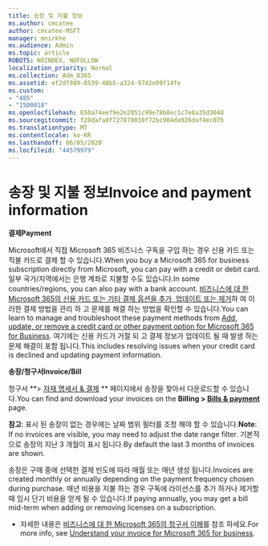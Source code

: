 ```yaml
---
title: 송장 및 지불 정보
ms.author: cmcatee
author: cmcatee-MSFT
manager: mnirkhe
ms.audience: Admin
ms.topic: article
ROBOTS: NOINDEX, NOFOLLOW
localization_priority: Normal
ms.collection: Adm_O365
ms.assetid: ef2df989-8539-48b5-a324-97d2e09f14fe
ms.custom:
- "485"
- "1500018"
ms.openlocfilehash: 650a74eef9e2e2051c99e78b8ec1c7e8a35d3048
ms.sourcegitcommit: f28dafa0f727870038f72bc904da926daf4ec07b
ms.translationtype: MT
ms.contentlocale: ko-KR
ms.lasthandoff: 06/05/2020
ms.locfileid: "44579979"
---
```

# <a name="invoice-and-payment-information"></a><span data-ttu-id="39114-102">송장 및 지불 정보</span><span class="sxs-lookup"><span data-stu-id="39114-102">Invoice and payment information</span></span>

<span data-ttu-id="39114-103">**결제**</span><span class="sxs-lookup"><span data-stu-id="39114-103">**Payment**</span></span>

<span data-ttu-id="39114-104">Microsoft에서 직접 Microsoft 365 비즈니스 구독을 구입 하는 경우 신용 카드 또는 직불 카드로 결제 할 수 있습니다.</span><span class="sxs-lookup"><span data-stu-id="39114-104">When you buy a Microsoft 365 for business subscription directly from Microsoft, you can pay with a credit or debit card.</span></span>  <span data-ttu-id="39114-105">일부 국가/지역에서는 은행 계좌로 지불할 수도 있습니다.</span><span class="sxs-lookup"><span data-stu-id="39114-105">In some countries/regions, you can also pay with a bank account.</span></span>  <span data-ttu-id="39114-106">[비즈니스에 대 한 Microsoft 365의 신용 카드 또는 기타 결제 옵션을 추가, 업데이트 또는 제거](https://go.microsoft.com/fwlink/?linkid=2118133)하 여 이러한 결제 방법을 관리 하 고 문제를 해결 하는 방법을 확인할 수 있습니다.</span><span class="sxs-lookup"><span data-stu-id="39114-106">You can learn to manage and troubleshoot these payment methods from [Add, update, or remove a credit card or other payment option for Microsoft 365 for Business](https://go.microsoft.com/fwlink/?linkid=2118133).</span></span>  <span data-ttu-id="39114-107">여기에는 신용 카드가 거절 되 고 결제 정보가 업데이트 될 때 발생 하는 문제 해결이 포함 됩니다.</span><span class="sxs-lookup"><span data-stu-id="39114-107">This includes resolving issues when your credit card is declined and updating payment information.</span></span>

<span data-ttu-id="39114-108">**송장/청구서**</span><span class="sxs-lookup"><span data-stu-id="39114-108">**Invoice/Bill**</span></span>

<span data-ttu-id="39114-109">청구서 \*\*> [자재 명세서 & 결제](https://go.microsoft.com/fwlink/p/?linkid=848039) \*\* 페이지에서 송장을 찾아서 다운로드할 수 있습니다.</span><span class="sxs-lookup"><span data-stu-id="39114-109">You can find and download your invoices on the **Billing > [Bills & payment](https://go.microsoft.com/fwlink/p/?linkid=848039)** page.</span></span>  

<span data-ttu-id="39114-110">**참고**: 표시 된 송장이 없는 경우에는 날짜 범위 필터를 조정 해야 할 수 있습니다.</span><span class="sxs-lookup"><span data-stu-id="39114-110">**Note**: If no invoices are visible, you may need to adjust the date range filter.</span></span>  <span data-ttu-id="39114-111">기본적으로 송장의 지난 3 개월이 표시 됩니다.</span><span class="sxs-lookup"><span data-stu-id="39114-111">By default the last 3 months of invoices are shown.</span></span>

<span data-ttu-id="39114-112">송장은 구매 중에 선택한 결제 빈도에 따라 매월 또는 매년 생성 됩니다.</span><span class="sxs-lookup"><span data-stu-id="39114-112">Invoices are created monthly or annually depending on the payment frequency chosen during purchase.</span></span>  <span data-ttu-id="39114-113">매년 비용을 지불 하는 경우 구독에 라이선스를 추가 하거나 제거할 때 임시 단기 비용을 얻게 될 수 있습니다.</span><span class="sxs-lookup"><span data-stu-id="39114-113">If paying annually, you may get a bill mid-term when adding or removing licenses on a subscription.</span></span>
 
- <span data-ttu-id="39114-114">자세한 내용은 [비즈니스에 대 한 Microsoft 365의 청구서 이해](https://go.microsoft.com/fwlink/?linkid=2119101)를 참조 하세요.</span><span class="sxs-lookup"><span data-stu-id="39114-114">For more info, see [Understand your invoice for Microsoft 365 for business](https://go.microsoft.com/fwlink/?linkid=2119101).</span></span>
